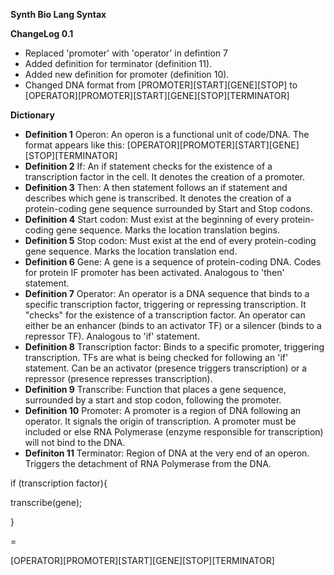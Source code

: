**Synth Bio Lang Syntax**

**ChangeLog 0.1**
* Replaced 'promoter' with 'operator' in defintion 7
* Added definition for terminator (definition 11).
* Added new definition for promoter (definition 10).
* Changed DNA format from [PROMOTER][START][GENE][STOP] to [OPERATOR][PROMOTER][START][GENE][STOP][TERMINATOR]

**Dictionary**
* **Definition 1**
	Operon: An operon is a functional unit of code/DNA. 
	The format appears like this: [OPERATOR][PROMOTER][START][GENE][STOP][TERMINATOR]
* **Definition 2**
	If: An if statement checks for the existence of a transcription factor in the cell.
	It denotes the creation of a promoter.
* **Definition 3**
	Then: A then statement follows an if statement and describes which gene is transcribed. 
	It denotes the creation of a protein-coding gene sequence surrounded by Start and Stop codons.
* **Definition 4**
	Start codon: Must exist at the beginning of every protein-coding gene sequence. 
	Marks the location translation begins.
* **Definition 5**
	Stop codon: Must exist at the end of every protein-coding gene sequence.
	Marks the location translation end.
* **Definition 6**
	Gene: A gene is a sequence of protein-coding DNA. Codes for protein IF promoter 
	has been activated. Analogous to 'then' statement.  
* **Definition 7**
	Operator: An operator is a DNA sequence that binds to a specific transcription factor, 
	triggering or repressing transcription. It "checks" for the existence of a transcription factor. An operator can either be an enhancer (binds to an activator TF) or a silencer (binds to a repressor TF).
	Analogous to 'if' statement.  
* **Definition 8**
	Transcription factor: Binds to a specific promoter, triggering transcription. 
	TFs are what is being checked for following an 'if' statement. Can be an activator (presence triggers transcription) or
	a repressor (presence represses transcription).
* **Definition 9**
	Transcribe: Function that places a gene sequence, surrounded by a start and stop codon, following the promoter.
* **Definition 10** 
	Promoter: A promoter is a region of DNA following an operator. It signals the origin of transcription. A promoter must be 		included or else RNA Polymerase (enzyme responsible for transcription) will not bind to the DNA.
* **Definiton 11**
	Terminator: Region of DNA at the very end of an operon. Triggers the detachment of RNA Polymerase from the DNA.

if (transcription factor){

transcribe(gene);
    
}

=

[OPERATOR][PROMOTER][START][GENE][STOP][TERMINATOR]
